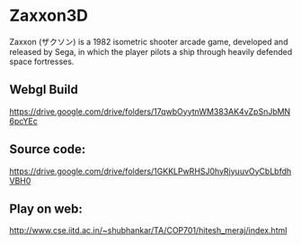 # Zaxxon3D

Zaxxon (ザクソン) is a 1982 isometric shooter arcade game, developed and released by Sega, in which the player pilots a ship through heavily defended space fortresses.


## Webgl Build

https://drive.google.com/drive/folders/17qwbOyytnWM383AK4vZpSnJbMN6pcYEc


## Source code:

https://drive.google.com/drive/folders/1GKKLPwRHSJ0hyRjyuuvOyCbLbfdhVBH0

## Play on web:

http://www.cse.iitd.ac.in/~shubhankar/TA/COP701/hitesh_meraj/index.html
